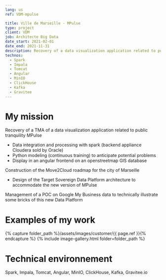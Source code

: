 ```yaml
---
lang: us
ref: VDM-mpulse

title: Ville de Marseille - MPulse
type: project
client: VDM
job: Architecte Big Data 
date_start: 2021-02-01
date_end: 2021-11-31
description: Recovery of a data visualization application related to public tranquility MPulse
technos:
  - Spark
  - Impala
  - Tomcat
  - Angular
  - MinIO
  - ClickHouse
  - Kafka
  - Gravitee
---
```

# My mission

Recovery of a TMA of a data visualization application related to public tranquility MPulse
- Data integration and processing with spark (backend appliance Cloudera sold by Oracle)
- Python modeling (continuous training) to anticipate potential problems
- Display in an angular frontend on an openstreetmap GIS database

Construction of the Move2Cloud roadmap for the city of Marseille
- Design of the Target Sovereign Data Platform architecture to accommodate the new version of MPulse

Management of a POC on Google My Business data to technically illustrate some bricks of this new Data Platform

# Examples of my work
{% capture folder_path %}/assets/images/customer/{{ page.ref }}{% endcapture %}
{% include image-gallery.html folder=folder_path %}

# Technical environnement
Spark, Impala, Tomcat, Angular, MinIO, ClickHouse, Kafka, Gravitee.io